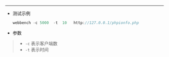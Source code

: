 ------------
* 测试示例

    ```C++
	webbench -c 5000  -t  10   http://127.0.0.1/phpionfo.php
    ```
* 参数

> * `-c` 表示客户端数
> * `-t` 表示时间